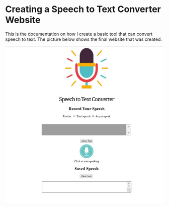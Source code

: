 <h1> Creating a Speech to Text Converter Website</h1> 

This is the documentation on how I create a basic tool that can convert speech to text. The picture below shows the final website that was created. 

<img src="Final_Website.JPG"> 
